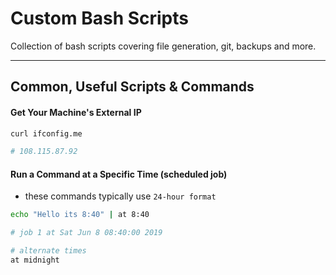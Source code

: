 # Custom Bash Scripts
Collection of bash scripts covering file generation, git, backups and more.


--------------


## Common, Useful Scripts & Commands 


#### Get Your Machine's External IP
```bash
curl ifconfig.me

# 108.115.87.92
```

#### Run a Command at a Specific Time (scheduled job)
- these commands typically use ```24-hour format```
```bash
echo "Hello its 8:40" | at 8:40

# job 1 at Sat Jun 8 08:40:00 2019

# alternate times
at midnight

```
